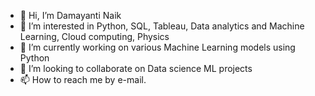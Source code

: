 - 👋 Hi, I’m Damayanti Naik
- 👀 I’m interested in Python, SQL, Tableau, Data analytics and Machine Learning, Cloud computing, Physics
- 🌱 I’m currently working on various Machine Learning models using Python 
- 💞️ I’m looking to collaborate on Data science ML projects
- 📫 How to reach me by e-mail.

<!---
damayantinaik/damayantinaik is a ✨ special ✨ repository because its `README.md` (this file) appears on your GitHub profile.
You can click the Preview link to take a look at your changes.
--->
